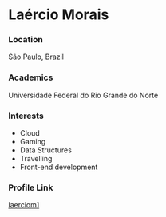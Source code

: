 # Laércio Morais

### Location

São Paulo, Brazil

### Academics

Universidade Federal do Rio Grande do Norte

### Interests

- Cloud
- Gaming
- Data Structures
- Travelling
- Front-end development

### Profile Link

[laerciom1](https://github.com/laerciom1)
